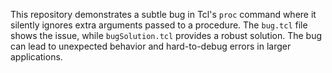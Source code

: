 This repository demonstrates a subtle bug in Tcl's `proc` command where it silently ignores extra arguments passed to a procedure.  The `bug.tcl` file shows the issue, while `bugSolution.tcl` provides a robust solution.  The bug can lead to unexpected behavior and hard-to-debug errors in larger applications.